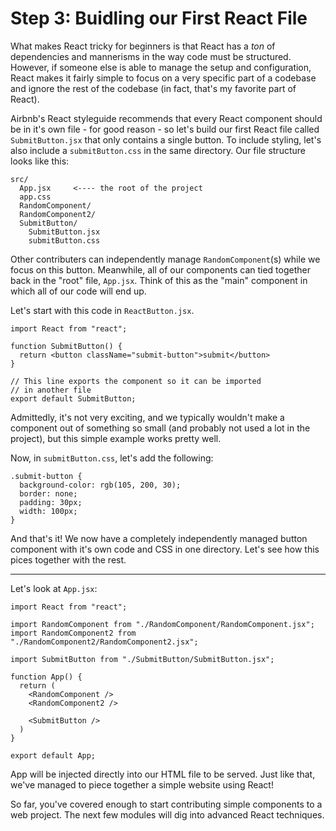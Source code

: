# Step 3: Buidling our First React File

What makes React tricky for beginners is that React has a *ton* of dependencies and mannerisms in the way code must be structured. However, if someone else is able to manage the setup and configuration, React makes it fairly simple to focus on a very specific part of a codebase and ignore the rest of the codebase (in fact, that's my favorite part of React).

Airbnb's React styleguide  recommends that every React component should be in it's own file - for good reason - so let's build our first React file called `SubmitButton.jsx` that only contains a single button. To include styling, let's also include a `submitButton.css` in the same directory. Our file structure looks like this:

```
src/
  App.jsx     <---- the root of the project
  app.css
  RandomComponent/
  RandomComponent2/
  SubmitButton/
    SubmitButton.jsx
    submitButton.css
```

Other contributers can independently manage `RandomComponent`(s) while we focus on this button. Meanwhile, all of our components can tied together back in the "root" file, `App.jsx`. Think of this as the "main" component in which all of our code will end up. 

Let's start with this code in `ReactButton.jsx`.

```
import React from "react";

function SubmitButton() {
  return <button className="submit-button">submit</button>
}

// This line exports the component so it can be imported
// in another file
export default SubmitButton;

```

Admittedly, it's not very exciting, and we typically wouldn't make a component out of something so small (and probably not used a lot in the project), but this simple example works pretty well.

Now, in `submitButton.css`, let's add the following:

```
.submit-button {
  background-color: rgb(105, 200, 30);
  border: none;
  padding: 30px;
  width: 100px;
}
```

And that's it! We now have a completely independently managed button component with it's own code and CSS in one directory. Let's see how this pices together with the rest.
<hr>

Let's look at `App.jsx`:

```
import React from "react";

import RandomComponent from "./RandomComponent/RandomComponent.jsx";
import RandomComponent2 from "./RandomComponent2/RandomComponent2.jsx";

import SubmitButton from "./SubmitButton/SubmitButton.jsx";

function App() {
  return (
    <RandomComponent />
    <RandomComponent2 />

    <SubmitButton />
  )
}

export default App;
```

App will be injected directly into our HTML file to be served. Just like that, we've managed to piece together a simple website using React!

So far, you've covered enough to start contributing simple components to a web project. The next few modules will dig into advanced React techniques.
